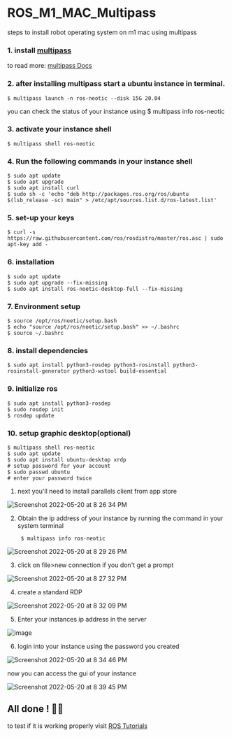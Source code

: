 # ROS_M1_MAC_Multipass

steps to install robot operating system on m1 mac using multipass


### 1. install [multipass](https://multipass.run/https://multipass.run/)

to read more: [multipass Docs](https://multipass.run/docs)

### 2. after installing multipass start a ubuntu instance in terminal.

    $ multipass launch -n ros-neotic --disk 15G 20.04

you can check the status of your instance using $ multipass info ros-neotic

### 3. activate your instance shell 

    $ multipass shell ros-neotic

### 4. Run the following commands in your instance shell

    $ sudo apt update
    $ sudo apt upgrade
    $ sudo apt install curl
    $ sudo sh -c 'echo "deb http://packages.ros.org/ros/ubuntu $(lsb_release -sc) main" > /etc/apt/sources.list.d/ros-latest.list'

### 5. set-up your keys

    $ curl -s https://raw.githubusercontent.com/ros/rosdistro/master/ros.asc | sudo apt-key add -

### 6. installation

    $ sudo apt update
    $ sudo apt upgrade --fix-missing
    $ sudo apt install ros-noetic-desktop-full --fix-missing
  
### 7. Environment setup

    $ source /opt/ros/noetic/setup.bash
    $ echo "source /opt/ros/noetic/setup.bash" >> ~/.bashrc
    $ source ~/.bashrc

### 8. install dependencies
  
    $ sudo apt install python3-rosdep python3-rosinstall python3-rosinstall-generator python3-wstool build-essential

### 9. initialize ros

    $ sudo apt install python3-rosdep
    $ sudo rosdep init
    $ rosdep update
    
### 10. setup graphic desktop(optional)

    $ multipass shell ros-neotic
    $ sudo apt update
    $ sudo apt install ubuntu-desktop xrdp
    # setup password for your account
    $ sudo passwd ubuntu
    # enter your password twice
1. next you'll need to install parallels client from app store

![Screenshot 2022-05-20 at 8 26 34 PM](https://user-images.githubusercontent.com/93030904/169555511-302c7c25-f616-4932-ae98-02541b897807.jpg)

2. Obtain the ip address of your instance by running the command in your system terminal

        $ multipass info ros-neotic

![Screenshot 2022-05-20 at 8 29 26 PM](https://user-images.githubusercontent.com/93030904/169558171-db383a93-a9f6-46e8-906b-26330291a1be.jpg)


3. click on file>new connection if you don't get a prompt 

![Screenshot 2022-05-20 at 8 27 32 PM](https://user-images.githubusercontent.com/93030904/169555853-c3f095e8-eb19-4bf4-ab2a-4c84a9dd6b65.jpg)

4. create a standard RDP

![Screenshot 2022-05-20 at 8 32 09 PM](https://user-images.githubusercontent.com/93030904/169556586-282f1253-605e-4ae2-bbb1-228115ea2eb9.jpg)

5. Enter your instances ip address in the server

![image](https://user-images.githubusercontent.com/93030904/169557482-f60ddc63-3811-4d57-b7d9-820453c8c2a1.png)

6. login into your instance using the password you created

![Screenshot 2022-05-20 at 8 34 46 PM](https://user-images.githubusercontent.com/93030904/169557648-204b68bd-b088-4549-980f-da6ec68c1c93.jpg)

now you can access the gui of your instance

![Screenshot 2022-05-20 at 8 39 45 PM](https://user-images.githubusercontent.com/93030904/169557983-558efc6e-3ac2-4ad3-aba3-2681ae7c7d33.jpg)


## All done ! 🥳🎉

to test if it is working properly visit [ROS Tutorials](http://wiki.ros.org/ROS/Tutorials) 


  
